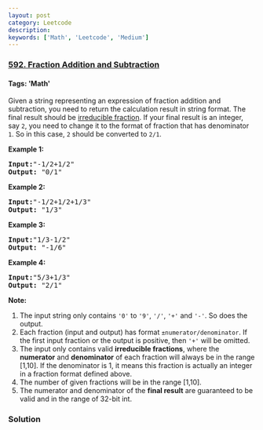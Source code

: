 ```yaml
---
layout: post
category: Leetcode
description: 
keywords: ['Math', 'Leetcode', 'Medium']
---
```

### [592. Fraction Addition and Subtraction](https://leetcode.com/problems/fraction-addition-and-subtraction)

#### Tags: 'Math'

<div class="content__u3I1 question-content__JfgR"><div><p>Given a string representing an expression of fraction addition and subtraction, you need to return the calculation result in string format. The final result should be <a href="https://en.wikipedia.org/wiki/Irreducible_fraction">irreducible fraction</a>. If your final result is an integer, say <code>2</code>, you need to change it to the format of fraction that has denominator <code>1</code>. So in this case, <code>2</code> should be converted to <code>2/1</code>.</p>
<p><b>Example 1:</b><br/>
</p><pre><b>Input:</b>"-1/2+1/2"
<b>Output:</b> "0/1"
</pre>
<p></p>
<p><b>Example 2:</b><br/>
</p><pre><b>Input:</b>"-1/2+1/2+1/3"
<b>Output:</b> "1/3"
</pre>
<p></p>
<p><b>Example 3:</b><br/>
</p><pre><b>Input:</b>"1/3-1/2"
<b>Output:</b> "-1/6"
</pre>
<p></p>
<p><b>Example 4:</b><br/>
</p><pre><b>Input:</b>"5/3+1/3"
<b>Output:</b> "2/1"
</pre>
<p></p>
<p><b>Note:</b><br/>
</p><ol>
<li>The input string only contains <code>'0'</code> to <code>'9'</code>, <code>'/'</code>, <code>'+'</code> and <code>'-'</code>. So does the output.</li>
<li>Each fraction (input and output) has format <code>±numerator/denominator</code>. If the first input fraction or the output is positive, then <code>'+'</code> will be omitted.</li>
<li>The input only contains valid <b>irreducible fractions</b>, where the <b>numerator</b> and <b>denominator</b> of each fraction will always be in the range [1,10]. If the denominator is 1, it means this fraction is actually an integer in a fraction format defined above.</li>
<li>The number of given fractions will be in the range [1,10].</li>
<li>The numerator and denominator of the <b>final result</b> are guaranteed to be valid and in the range of 32-bit int.</li>
</ol>
<p></p></div></div>

### Solution
